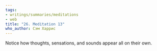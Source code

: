 ```yaml
---
tags:
- writings/summaries/meditations
- web
title: "26. Meditation 13"
who_author: Сэм Харрис
---
```


Notice how thoughts, sensations, and sounds appear all on their own.